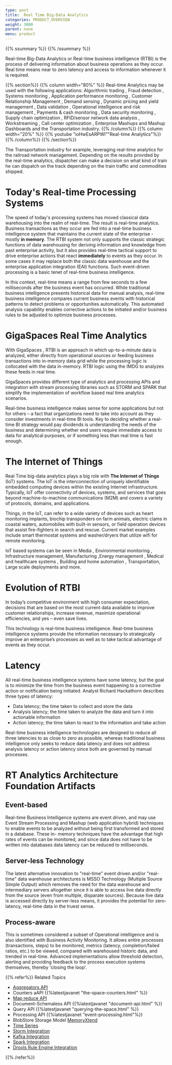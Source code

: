 ```yaml
---
type: post
title:  Real Time Big-Data Analytics
categories: PRODUCT_OVERVIEW
weight: 3000
parent: none
menu: product
---
```


{{%  ssummary %}} {{%  /ssummary %}}


Real-time Big-Data Analytics or Real-time business intelligence (RTBI) is the process of delivering information about business operations as they occur. Real time means near to zero latency and access to information whenever it is required.

{{% section%}}
{{% column width="80%" %}}
Real-time Analytics may be used with the following applications:  Algorithmic trading , Fraud detection , Systems monitoring , Application performance monitoring , Customer Relationship Management , Demand sensing , Dynamic pricing and yield management , Data validation , Operational intelligence and risk management , Payments & cash monitoring , Data security monitoring , Supply chain optimization , RFID/sensor network data analysis , Workstreaming , Call center optimization , Enterprise Mashups and Mashup Dashboards and the Transportation industry.
{{% /column%}}
{{% column width="20%" %}}
{{% youtube "ioHwEsARPWI""Real-time Analytics"%}}
{{% /column%}}
{{% /section%}}


The Transportation industry for example, leveraging real-time analytics for the railroad network management. Depending on the results provided by the real-time analytics, dispatcher can make a decision on what kind of train he can dispatch on the track depending on the train traffic and commodities shipped.

# Today's Real-time Processing Systems
The speed of today's processing systems has moved classical data warehousing into the realm of real-time. The result is real-time analytics. Business transactions as they occur are fed into a real-time business intelligence system that maintains the current state of the enterprise - mostly **in memory**. The RTBI system not only supports the classic strategic functions of data warehousing for deriving information and knowledge from past enterprise activity, but it also provides real-time tactical support to drive enterprise actions that react **immediately** to events as they occur. In some cases it may replace both the classic data warehouse and the enterprise application integration (EAI) functions. Such event-driven processing is a basic tenet of real-time business intelligence.

In this context, real-time means a range from few seconds to a few milliseconds after the business event has occurred. While traditional business intelligence presents historical data for manual analysis, real-time business intelligence compares current business events with historical patterns to detect problems or opportunities automatically. This automated analysis capability enables corrective actions to be initiated and/or business rules to be adjusted to optimize business processes.

# GigaSpaces Real Time Analytics
With GigaSpaces , RTBI is an approach in which up-to-a-minute data is analyzed, either directly from operational sources or feeding business transactions into in-memory data grid while the processing logic is collocated with the data in-memory. RTBI logic using the IMDG to analyzes these feeds in real time. 

GigaSpaces provides different type of analytics and processing APIs and integration with stream processing libraries such as STORM and SPARK that simplify the implementation of workflow based real time analytics scenarios.

Real-time business intelligence makes sense for some applications but not for others – a fact that organizations need to take into account as they consider investments in real-time BI tools. Key to deciding whether a real-time BI strategy would pay dividends is understanding the needs of the business and determining whether end users require immediate access to data for analytical purposes, or if something less than real time is fast enough.

# The Internet of Things

Real Time big-data analytics plays a big role with **The Internet of Things** (IoT) systems. The IoT is the interconnection of uniquely identifiable embedded computing devices within the existing Internet infrastructure. Typically, IoT offer connectivity of devices, systems, and services that goes beyond machine-to-machine communications (M2M) and covers a variety of protocols, domains, and applications.

Things, in the IoT, can refer to a wide variety of devices such as heart monitoring implants, biochip transponders on farm animals, electric clams in coastal waters, automobiles with built-in sensors, or field operation devices that assist fire-fighters in search and rescue. Current market examples include smart thermostat systems and washer/dryers that utilize wifi for remote monitoring.

IoT based systems can be seen in Media , Environmental monitoring , Infrastructure management, Manufacturing ,Energy management , Medical and healthcare systems , Building and home automation , Transportation, Large scale deployments and more.

# Evolution of RTBI
In today’s competitive environment with high consumer expectation, decisions that are based on the most current data available to improve customer relationships, increase revenue, maximize operational efficiencies, and yes – even save lives.

This technology is real-time business intelligence. Real-time business intelligence systems provide the information necessary to strategically improve an enterprise’s processes as well as to take tactical advantage of events as they occur.

# Latency
All real-time business intelligence systems have some latency, but the goal is to minimize the time from the business event happening to a corrective action or notification being initiated. Analyst Richard Hackathorn describes three types of latency:
- Data latency; the time taken to collect and store the data
- Analysis latency; the time taken to analyze the data and turn it into actionable information
- Action latency; the time taken to react to the information and take action

Real-time business intelligence technologies are designed to reduce all three latencies to as close to zero as possible, whereas traditional business intelligence only seeks to reduce data latency and does not address analysis latency or action latency since both are governed by manual processes.

# RT Analytics Architecture Foundation Artifacts

## Event-based
Real-time Business Intelligence systems are event driven, and may use Event Stream Processing and Mashup (web application hybrid) techniques to enable events to be analyzed without being first transformed and stored in a database. These in- memory techniques have the advantage that high rates of events can be monitored, and since data does not have to be written into databases data latency can be reduced to milliseconds.

## Server-less Technology
The latest alternative innovation to "real-time" event driven and/or "real-time" data warehouse architectures is MSSO Technology (Multiple Source Simple Output) which removes the need for the data warehouse and intermediary servers altogether since it is able to access live data directly from the source (even from multiple, disparate sources). Because live data is accessed directly by server-less means, it provides the potential for zero-latency, real-time data in the truest sense.

## Process-aware
This is sometimes considered a subset of Operational intelligence and is also identified with Business Activity Monitoring. It allows entire processes (transactions, steps) to be monitored, metrics (latency, completion/failed ratios, etc.) to be viewed, compared with warehoused historic data, and trended in real-time. Advanced implementations allow threshold detection, alerting and providing feedback to the process execution systems themselves, thereby 'closing the loop'.

{{% refer%}}
Related Topics

- [Aggregators API]( {{%latestjavaurl%}}/aggregators.html)
- Counters aAPI {{%latestjavanet "the-space-counters.html" %}}
- [Map reduce API]({{%latestjavaurl%}}/task-execution-over-the-space.html)
- Document-Schemaless API {{%latestjavanet "document-api.html" %}}
- Query API {{%latestjavanet "querying-the-space.html" %}}
- Processing API {{%latestjavanet "event-processing.html"%}}
- BlobStore Storage Model [MemoryXtend]({{%latestadmurl%}}/memoryxtend-overview.html)
- [Time Series](/sbp/time-series.html)
- [Storm Integration](/sbp/storm-integration.html)
- [Kafka Integration](/sbp/kafka-integration.html)
- [Spark Integration](/sbp/spark-integration.html)
- [Drools Rule Engine Integration](/sbp/xap-drools-integration.html)

{{% /refer%}}




